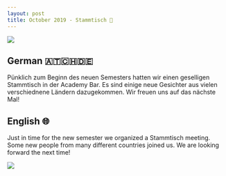 ```yaml
---
layout: post
title: October 2019 - Stammtisch 🍻
---
```


![]({{site.baseurl}}/img/2019-10-09_Stammtisch_Group.jpeg)


## German 🇦🇹🇨🇭🇩🇪

Pünklich zum Beginn des neuen Semesters hatten wir einen geselligen Stammtisch in der Academy Bar. Es sind einige neue Gesichter aus vielen verschiednene Ländern dazugekommen. Wir freuen uns auf das nächste Mal!


## English 🌐

Just in time for the new semester we organized a Stammtisch meeting. Some new people from many different countries joined us. We are looking forward the next time!

![]({{site.baseurl}}/img/2019-10-09_Stammtisch_Beer.jpeg)
